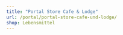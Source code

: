 ```yaml
---
title: "Portal Store Cafe & Lodge"
url: /portal/portal-store-cafe-und-lodge/
shop: Lebensmittel
---
```


